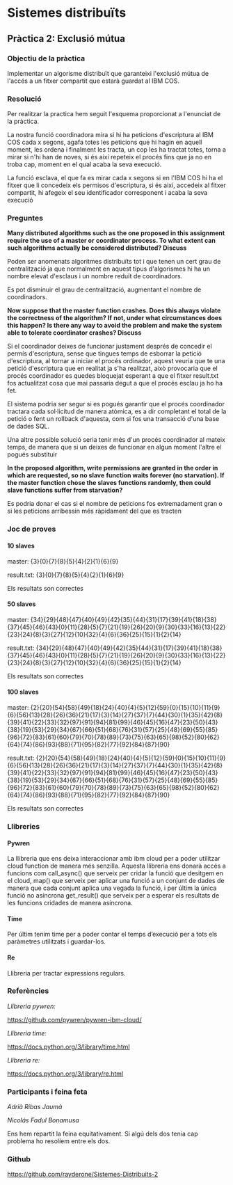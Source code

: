 # Sistemes distribuïts

## Pràctica 2: Exclusió mútua

### Objectiu de la pràctica

Implementar un algorisme distribuït que garanteixi l'exclusió mútua de l'accés a un fitxer compartit que estarà guardat al IBM COS.

### Resolució

Per realitzar la practica hem seguit l'esquema proporcionat a l'enunciat de la pràctica.

La nostra funció coordinadora mira si hi ha peticions d'escriptura al IBM COS cada x segons, agafa totes les peticions que hi hagin en aquell moment, les ordena i finalment les tracta, un cop les ha tractat totes, torna a mirar si n'hi han de noves, si és així repeteix el procés fins que ja no en troba cap, moment en el qual acaba la seva execució.

La funció esclava, el que fa es mirar cada x segons si en l'IBM COS hi ha el fitxer que li concedeix els permisos d'escriptura, si és així, accedeix al fitxer compartit, hi afegeix el seu identificador corresponent i acaba la seva execució

### Preguntes

**Many distributed algorithms such as the one proposed in this assignment require the use of a master or** **coordinator process. To what extent can such algorithms actually be considered distributed? Discuss**

Poden ser anomenats algoritmes distribuïts tot i que tenen un cert grau de centralització ja que normalment en aquest tipus d'algorismes hi ha un nombre elevat d'esclaus i un nombre reduït de coordinadors. 

Es pot disminuir el grau de centralització, augmentant el nombre de coordinadors.

**Now suppose that the master function crashes. Does this always violate the correctness of the algorithm? If** **not, under what circumstances does this happen? Is there any way to avoid the problem and make the system able to tolerate coordinator crashes? Discuss**

Si el coordinador deixes de funcionar justament després de concedir el permís d'escriptura, sense que tingues temps de esborrar la petició d'escriptura, al tornar a iniciar el procés ordinador, aquest veuria que te una petició d'escriptura que en realitat ja s'ha realitzat, això provocaria que el procés coordinador es quedes bloquejat esperant a que el fitxer result.txt fos actualitzat cosa que mai passaria degut a que el procés esclau ja ho ha fet.

El sistema podria ser segur si es pogués garantir que el procés coordinador tractara cada sol·licitud de manera atòmica, es a dir completant el total de la petició o fent un rollback d'aquesta, com si fos una transacció d'una base de dades SQL.

Una altre possible solució seria tenir més d'un procés coordinador al mateix temps, de manera que si un deixes de funcionar en algun moment l'altre el pogués substituir

**In the proposed algorithm, write permissions are granted in the order in which are requested, so no slave** **function waits forever (no starvation). If the master function chose the slaves functions randomly, then could slave functions suffer from starvation?**

Es podria donar el cas si el nombre de peticions fos extremadament gran o si les peticions arribessin més ràpidament del que es tracten

### Joc de proves

#### 10 slaves

master:         {3}{0}{7}{8}{5}{4}{2}{1}{6}{9}

result.txt:     {3}{0}{7}{8}{5}{4}{2}{1}{6}{9}

Els resultats son correctes

#### 50 slaves

master:         {34}{29}{48}{47}{40}{49}{42}{35}{44}{31}{17}{39}{41}{18}{38}{37}{45}{46}{43}{0}{11}{28}{5}{7}{21}{19}{26}{20}{9}{30}{33}{16}{13}{22}{23}{24}{8}{3}{27}{12}{10}{32}{4}{6}{36}{25}{15}{1}{2}{14}

result.txt:     {34}{29}{48}{47}{40}{49}{42}{35}{44}{31}{17}{39}{41}{18}{38}{37}{45}{46}{43}{0}{11}{28}{5}{7}{21}{19}{26}{20}{9}{30}{33}{16}{13}{22}{23}{24}{8}{3}{27}{12}{10}{32}{4}{6}{36}{25}{15}{1}{2}{14}

Els resultats son correctes

#### 100 slaves

master:         {2}{20}{54}{58}{49}{18}{24}{40}{4}{5}{12}{59}{0}{15}{10}{11}{9}{6}{56}{13}{28}{26}{36}{21}{17}{3}{14}{27}{37}{7}{44}{30}{1}{35}{42}{8}{39}{41}{22}{33}{32}{97}{91}{94}{81}{99}{46}{45}{16}{47}{23}{50}{43}{38}{19}{53}{29}{34}{67}{66}{51}{68}{76}{31}{57}{25}{48}{69}{55}{85}{96}{72}{83}{61}{60}{79}{70}{78}{89}{73}{75}{63}{65}{98}{52}{80}{62}{64}{74}{86}{93}{88}{71}{95}{82}{77}{92}{84}{87}{90}

result.txt:     {2}{20}{54}{58}{49}{18}{24}{40}{4}{5}{12}{59}{0}{15}{10}{11}{9}{6}{56}{13}{28}{26}{36}{21}{17}{3}{14}{27}{37}{7}{44}{30}{1}{35}{42}{8}{39}{41}{22}{33}{32}{97}{91}{94}{81}{99}{46}{45}{16}{47}{23}{50}{43}{38}{19}{53}{29}{34}{67}{66}{51}{68}{76}{31}{57}{25}{48}{69}{55}{85}{96}{72}{83}{61}{60}{79}{70}{78}{89}{73}{75}{63}{65}{98}{52}{80}{62}{64}{74}{86}{93}{88}{71}{95}{82}{77}{92}{84}{87}{90}

Els resultats son correctes

### Llibreries

#### Pywren

La llibreria que ens deixa interaccionar amb ibm cloud per a poder utilitzar cloud function de
manera més senzilla. Aquesta llibreria ens donarà accés a funcions com call_async() que serveix
per cridar la funció que desitgem en el cloud, map() que serveix per aplicar una funció a un
conjunt de dades de manera que cada conjunt aplica una vegada la funció, i per últim la única
funció no asíncrona get_result() que serveix per a esperar els resultats de les funcions cridades
de manera asíncrona.

#### Time

Per últim tenim time per a poder contar el temps d’execució per a tots els paràmetres utilitzats i guardar-los.

#### Re

Llibreria per tractar expressions regulars.

### Referències

*Llibreria pywren:*

https://github.com/pywren/pywren-ibm-cloud/

*Llibreria time:*

https://docs.python.org/3/library/time.html

*Llibreria re:*

https://docs.python.org/3/library/re.html

### Participants i feina feta

*Adrià Ribas Jaumà* 

*Nicolás Fadul Bonamusa* 

Ens hem repartit la feina equitativament. Si algú dels dos tenia cap problema ho resolíem entre els dos.

### Github

https://github.com/rayderone/Sistemes-Distribuits-2
